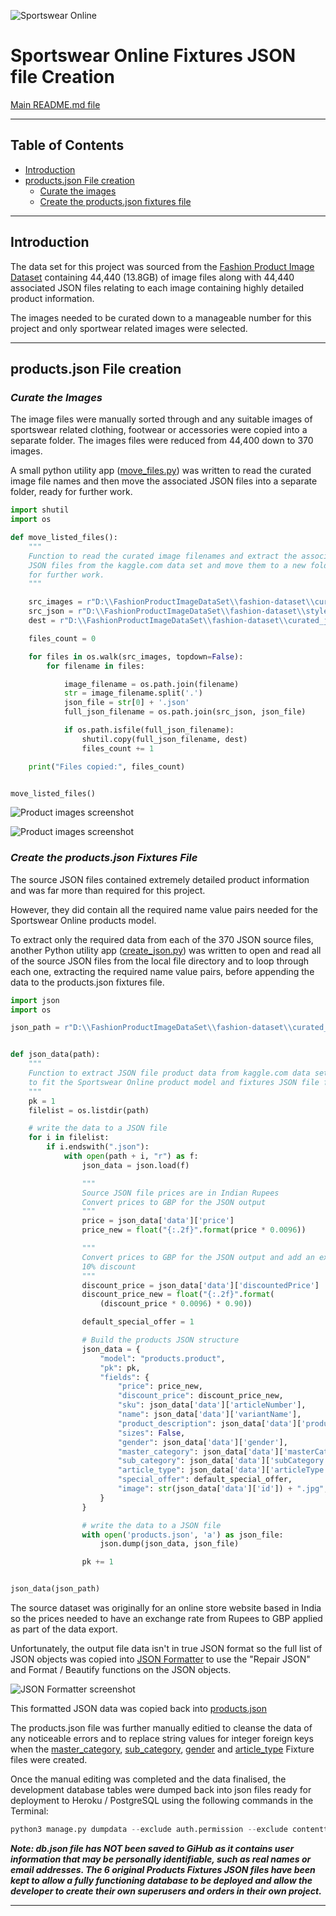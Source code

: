 ![Sportswear Online](media/sportswear_online_logo.png)

# Sportswear Online Fixtures JSON file Creation #


[Main README.md file](https://github.com/simonjvardy/Sportswear-Online/blob/main/README.md)


---

## Table of Contents ##

- [Introduction](#introduction)
- [products.json File creation](#products.json-file-creation)
  - [Curate the images](#curate-the-images)
  - [Create the products.json fixtures file](#create-the-products.json-fixtures-file)


---

## Introduction ##

The data set for this project was sourced from the [Fashion Product Image Dataset](https://www.kaggle.com/paramaggarwal/fashion-product-images-dataset) containing 44,440 (13.8GB) of image files along with 44,440 associated JSON files relating to each image containing highly detailed product information.

The images needed to be curated down to a manageable number for this project and only sportwear related images were selected.

---

## products.json File creation ##

### ***Curate the Images*** ##

The image files were manually sorted through and any suitable images of sportswear related clothing, footwear or accessories were copied into a separate folder. The images files were reduced from 44,400 down to 370 images.

A small python utility app ([move_files.py](utilities/move_files.py)) was written to read the curated image file names and then move the associated JSON files into a separate folder, ready for further work.

```Python
import shutil
import os

def move_listed_files():
    """
    Function to read the curated image filenames and extract the associated
    JSON files from the kaggle.com data set and move them to a new folder
    for further work.
    """

    src_images = r"D:\\FashionProductImageDataSet\\fashion-dataset\\curated_images\\"
    src_json = r"D:\\FashionProductImageDataSet\\fashion-dataset\\styles\\"
    dest = r"D:\\FashionProductImageDataSet\\fashion-dataset\\curated_json\\"

    files_count = 0

    for files in os.walk(src_images, topdown=False):
        for filename in files:

            image_filename = os.path.join(filename)
            str = image_filename.split('.')
            json_file = str[0] + '.json'
            full_json_filename = os.path.join(src_json, json_file)

            if os.path.isfile(full_json_filename):
                shutil.copy(full_json_filename, dest)
                files_count += 1

    print("Files copied:", files_count)


move_listed_files()

```




![Product images screenshot](readme_content/product-image-files.jpg)


![Product images screenshot](readme_content/product-json-files.jpg)


### ***Create the products.json Fixtures File*** ###

The source JSON files contained extremely detailed product information and was far more than required for this project.

However, they did contain all the required name value pairs needed for the Sportswear Online products model.

To extract only the required data from each of the 370 JSON source files, another Python utility app ([create_json.py](utilities/create_json.py)) was written to open and read all of the source JSON files from the local file directory and to loop through each one, extracting the required name value pairs, before appending the data to the products.json fixtures file.

```Python
import json
import os

json_path = r"D:\\FashionProductImageDataSet\\fashion-dataset\\curated_json\\"


def json_data(path):
    """
    Function to extract JSON file product data from kaggle.com data set
    to fit the Sportswear Online product model and fixtures JSON file format
    """
    pk = 1
    filelist = os.listdir(path)

    # write the data to a JSON file
    for i in filelist:
        if i.endswith(".json"):
            with open(path + i, "r") as f:
                json_data = json.load(f)

                """
                Source JSON file prices are in Indian Rupees
                Convert prices to GBP for the JSON output
                """
                price = json_data['data']['price']
                price_new = float("{:.2f}".format(price * 0.0096))

                """
                Convert prices to GBP for the JSON output and add an extra
                10% discount
                """
                discount_price = json_data['data']['discountedPrice']
                discount_price_new = float("{:.2f}".format(
                    (discount_price * 0.0096) * 0.90))

                default_special_offer = 1

                # Build the products JSON structure
                json_data = {
                    "model": "products.product",
                    "pk": pk,
                    "fields": {
                        "price": price_new,
                        "discount_price": discount_price_new,
                        "sku": json_data['data']['articleNumber'],
                        "name": json_data['data']['variantName'],
                        "product_description": json_data['data']['productDisplayName'],
                        "sizes": False,
                        "gender": json_data['data']['gender'],
                        "master_category": json_data['data']['masterCategory']['typeName'],
                        "sub_category": json_data['data']['subCategory']['typeName'],
                        "article_type": json_data['data']['articleType']['typeName'],
                        "special_offer": default_special_offer,
                        "image": str(json_data['data']['id']) + ".jpg",
                    }
                }

                # write the data to a JSON file
                with open('products.json', 'a') as json_file:
                    json.dump(json_data, json_file)

                pk += 1


json_data(json_path)

```


The source dataset was originally for an online store website based in India so the prices needed to have an exchange rate from Rupees to GBP applied as part of the data export.


Unfortunately, the output file data isn't in true JSON format so the full list of JSON objects was copied into [JSON Formatter](https://jsonformatter.org/) to use the "Repair JSON" and Format / Beautify functions on the JSON objects.


![JSON Formatter screenshot](readme_content/json-formatter.png)

This formatted JSON data was copied back into [products.json](products/fixtures/products.json)

The products.json file was further manually editied to cleanse the data of any noticeable errors and to replace string values for integer foreign keys when the [master_category](products/fixtures/master_category.json), [sub_category](products/fixtures/sub_category.json), [gender](products/fixtures/gender.json) and [article_type](products/fixtures/article_type.json) Fixture files were created. 


Once the manual editing was completed and the data finalised, the development database tables were dumped back into json files ready for deployment to Heroku / PostgreSQL using the following commands in the Terminal:

```Python
python3 manage.py dumpdata --exclude auth.permission --exclude contenttypes --indent 2 > db.json
```

***Note: db.json file has NOT been saved to GiHub as it contains user information that may be personally identifiable, such as real names or email addresses. The 6 original Products Fixtures JSON files have been kept to allow a fully functioning database to be deployed and allow the developer to create their own superusers and orders in their own project.***


---


